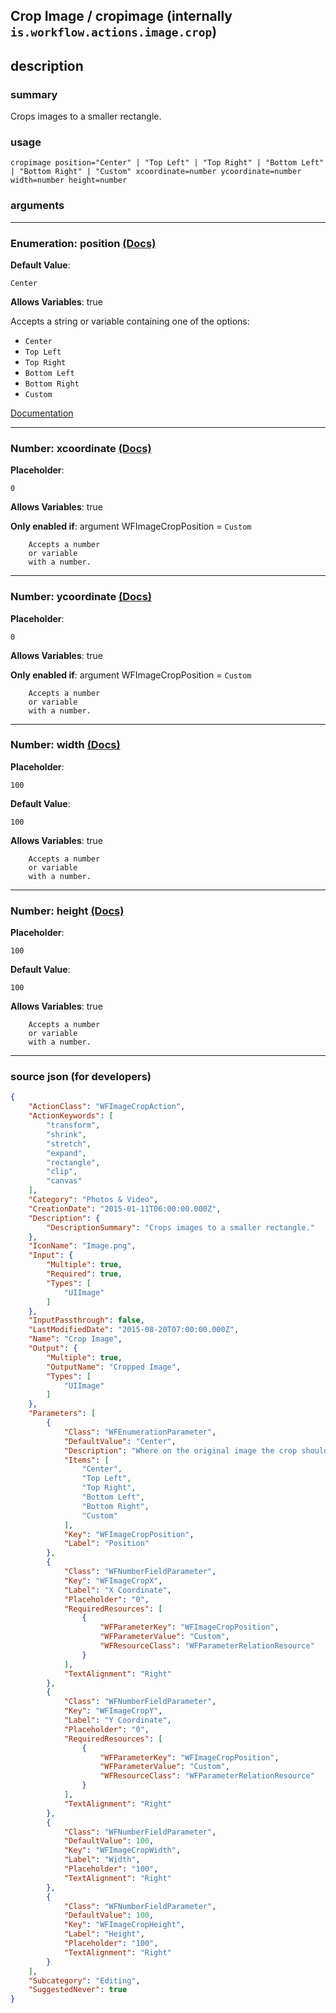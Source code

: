 
## Crop Image / cropimage (internally `is.workflow.actions.image.crop`)


## description

### summary

Crops images to a smaller rectangle.


### usage
```
cropimage position="Center" | "Top Left" | "Top Right" | "Bottom Left" | "Bottom Right" | "Custom" xcoordinate=number ycoordinate=number width=number height=number
```

### arguments

---

### Enumeration: position [(Docs)](https://pfgithub.github.io/shortcutslang/gettingstarted#enum-select-field)
**Default Value**:
```
Center
```
**Allows Variables**: true



Accepts a string 
or variable
containing one of the options:

- `Center`
- `Top Left`
- `Top Right`
- `Bottom Left`
- `Bottom Right`
- `Custom`

[Documentation](https://pfgithub.github.io/shortcutslang/gettingstarted#enum-select-field)

---

### Number: xcoordinate [(Docs)](https://pfgithub.github.io/shortcutslang/gettingstarted#number-field)
**Placeholder**:
```
0
```
**Allows Variables**: true

**Only enabled if**: argument WFImageCropPosition = `Custom`

		Accepts a number 
		or variable
		with a number.

---

### Number: ycoordinate [(Docs)](https://pfgithub.github.io/shortcutslang/gettingstarted#number-field)
**Placeholder**:
```
0
```
**Allows Variables**: true

**Only enabled if**: argument WFImageCropPosition = `Custom`

		Accepts a number 
		or variable
		with a number.

---

### Number: width [(Docs)](https://pfgithub.github.io/shortcutslang/gettingstarted#number-field)
**Placeholder**:
```
100
```
**Default Value**:
```
100
```
**Allows Variables**: true



		Accepts a number 
		or variable
		with a number.

---

### Number: height [(Docs)](https://pfgithub.github.io/shortcutslang/gettingstarted#number-field)
**Placeholder**:
```
100
```
**Default Value**:
```
100
```
**Allows Variables**: true



		Accepts a number 
		or variable
		with a number.

---

### source json (for developers)

```json
{
	"ActionClass": "WFImageCropAction",
	"ActionKeywords": [
		"transform",
		"shrink",
		"stretch",
		"expand",
		"rectangle",
		"clip",
		"canvas"
	],
	"Category": "Photos & Video",
	"CreationDate": "2015-01-11T06:00:00.000Z",
	"Description": {
		"DescriptionSummary": "Crops images to a smaller rectangle."
	},
	"IconName": "Image.png",
	"Input": {
		"Multiple": true,
		"Required": true,
		"Types": [
			"UIImage"
		]
	},
	"InputPassthrough": false,
	"LastModifiedDate": "2015-08-20T07:00:00.000Z",
	"Name": "Crop Image",
	"Output": {
		"Multiple": true,
		"OutputName": "Cropped Image",
		"Types": [
			"UIImage"
		]
	},
	"Parameters": [
		{
			"Class": "WFEnumerationParameter",
			"DefaultValue": "Center",
			"Description": "Where on the original image the crop should occur.",
			"Items": [
				"Center",
				"Top Left",
				"Top Right",
				"Bottom Left",
				"Bottom Right",
				"Custom"
			],
			"Key": "WFImageCropPosition",
			"Label": "Position"
		},
		{
			"Class": "WFNumberFieldParameter",
			"Key": "WFImageCropX",
			"Label": "X Coordinate",
			"Placeholder": "0",
			"RequiredResources": [
				{
					"WFParameterKey": "WFImageCropPosition",
					"WFParameterValue": "Custom",
					"WFResourceClass": "WFParameterRelationResource"
				}
			],
			"TextAlignment": "Right"
		},
		{
			"Class": "WFNumberFieldParameter",
			"Key": "WFImageCropY",
			"Label": "Y Coordinate",
			"Placeholder": "0",
			"RequiredResources": [
				{
					"WFParameterKey": "WFImageCropPosition",
					"WFParameterValue": "Custom",
					"WFResourceClass": "WFParameterRelationResource"
				}
			],
			"TextAlignment": "Right"
		},
		{
			"Class": "WFNumberFieldParameter",
			"DefaultValue": 100,
			"Key": "WFImageCropWidth",
			"Label": "Width",
			"Placeholder": "100",
			"TextAlignment": "Right"
		},
		{
			"Class": "WFNumberFieldParameter",
			"DefaultValue": 100,
			"Key": "WFImageCropHeight",
			"Label": "Height",
			"Placeholder": "100",
			"TextAlignment": "Right"
		}
	],
	"Subcategory": "Editing",
	"SuggestedNever": true
}
```
